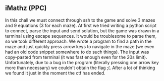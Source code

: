## iMathz (PPC)
In this chall we must connect through ssh to the game and solve 3 mazes and 9 equations (3 for each maze). 
At first we tried writing a python script to connect, parse the input and send solution, but the game was drawn in a terminal using escape sequences. It would be troublesome to parse them, so we took different approach. We wrote a program to find a path in the maze and just quickly press arrow keys to navigate in the maze (we even had an old code snippet somewhere to do such things). The input was copy-pasted from terminal (it was fast enough even for the 20s limit).
Unfortunately, due to a bug in the program (literally pressing one arrow key more than necessary) we couldn't obtain the flag ;(. After a lot of thinking we found it just in the moment the ctf has ended. 

